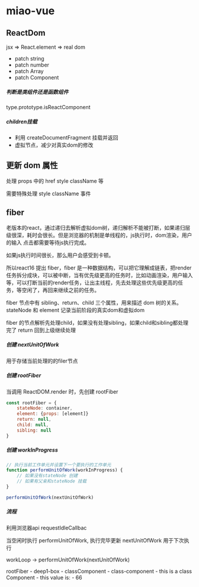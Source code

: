 # miao-vue

## ReactDom

jsx => React.element => real dom

* patch string
* patch number
* patch Array
* patch Component

##### 判断是类组件还是函数组件

type.prototype.isReactComponent

##### children挂载

* 利用 createDocumentFragment 挂载并返回
* 虚拟节点，减少对真实dom的修改

## 更新 dom 属性

处理 props 中的 href style className 等

需要特殊处理 style className 事件

## fiber

老版本的react，通过递归去解析虚拟dom树，递归解析不能被打断，如果递归层级很深，耗时会很长。但是浏览器的机制是单线程的，js执行时，dom渲染，用户的输入 点击都需要等待js执行完成。

如果js执行时间很长，那么用户会感受到卡顿。

所以react16 提出 fiber，fiber 是一种数据结构，可以把它理解成链表，把render任务拆分成块，可以被中断，当有优先级更高的任务时，比如动画渲染，用户输入等，可以打断当前的render任务，让出主线程，先去处理这些优先级更高的任务，等空闲了，再回来继续之前的任务。

fiber 节点中有 sibling、return、child 三个属性，用来描述 dom 树的关系。stateNode 和 element 记录当前阶段的真实dom和虚拟dom

fiber 的节点解析先处理child，如果没有处理sibling，如果child和sibling都处理完了 return 回到上级继续处理


##### 创建 nextUnitOfWork

用于存储当前处理的的filer节点

##### 创建 rootFiber

当调用 ReactDOM.render 时，先创建 rootFiber

```js
const rootFiber = {
    stateNode: container,
    element: {props: [element]}
    return: null,
    child: null,
    sibling: null
} 
```

##### 创建 workInProgress

```js
// 执行当前工作单元并设置下一个要执行的工作单元
function performUnitOfWork(workInProgress) {
    // 如果没有stateNode 创建
    // 如果有父亲和stateNode 挂载
}

performUnitOfWork(nextUnitOfWork)
```

##### 流程

利用浏览器api  requestIdleCallbac

当空闲时执行 performUnitOfWork, 执行完毕更新 nextUnitOfWork 用于下次执行

workLoop -> performUnitOfWork(nextUnitOfWork)


rootFiber 
    - deep1-box
        - classComponent
            - class-component
                - this is a class Component
                - this value is: 
                    - 66